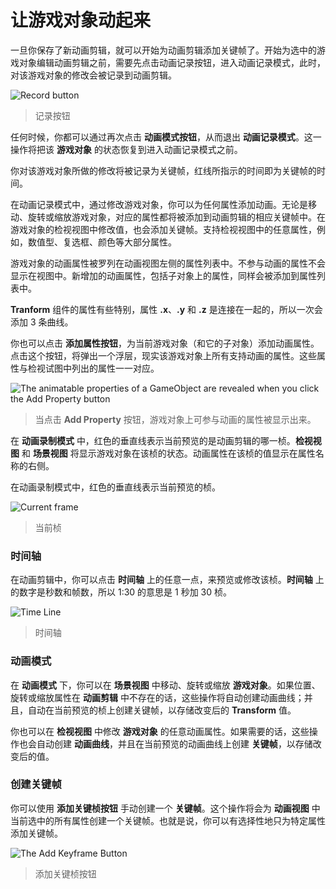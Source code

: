 <!-- Unity Manual > Animation > Animation Clips > Animation Window Guide > Animating a Game Object -->

<!-- # Animating a Game Object -->
# 让游戏对象动起来

<!-- Once you have saved the new Animation clip Asset, you are ready to begin adding keyframes to the clip. To begin editing an Animation Clip for the selected Game Object, click on the Animation Record button. This will enter Animation Record Mode, where changes to the Game Object are recorded into the Animation Clip. -->
一旦你保存了新动画剪辑，就可以开始为动画剪辑添加关键帧了。开始为选中的游戏对象编辑动画剪辑之前，需要先点击动画记录按钮，进入动画记录模式，此时，对该游戏对象的修改会被记录到动画剪辑。

![Record button](https://docs.unity3d.com/uploads/Main/AnimationEditorAnimationModeButton.png)
<!-- > Record button -->
> 记录按钮

<!-- You can stop the **Animation Record Mode** at any time by clicking the **Animation Mode button** again. This will revert the **Game Object** to the state it was in prior to entering the Animation Mode. -->
任何时候，你都可以通过再次点击 **动画模式按钮**，从而退出 **动画记录模式**。这一操作将把该 **游戏对象** 的状态恢复到进入动画记录模式之前。

<!-- The changes you make to the GameObject will be recorded as keyframes at the current time shown by the red line in the Animation Window. -->
你对该游戏对象所做的修改将被记录为关键帧，红线所指示的时间即为关键帧的时间。

<!-- You can animate any property of the object by manipulating the object while in Animation Record Mode. Moving, Rotating or Scaling the object will add corresponding keyframes for those properties in the animation clip. Adjusting values directly in the object’s inspector will also add keyframes while in Record mode. This applies to any property in the inspector, including numeric values, checkboxes, colours, and most other values. -->
在动画记录模式中，通过修改游戏对象，你可以为任何属性添加动画。无论是移动、旋转或缩放游戏对象，对应的属性都将被添加到动画剪辑的相应关键帧中。在游戏对象的检视视图中修改值，也会添加关键帧。支持检视视图中的任意属性，例如，数值型、复选框、颜色等大部分属性。

<!-- Any animated properties of the GameObject are shown listed in the property list on the left-hand side of the Animation Window. Properties which are not animated are not shown in this window. Any new properties that you animate, including properties on child objects, are added to the property list area as soon as you start animating them. -->
游戏对象的动画属性被罗列在动画视图左侧的属性列表中。不参与动画的属性不会显示在视图中。新增加的动画属性，包括子对象上的属性，同样会被添加到属性列表中。

<!-- **Transform** properties are special in that the **.x**, **.y**, and **.z** properties are linked, so that curves are added three at a time. -->
**Tranform** 组件的属性有些特别，属性 **.x**、**.y** 和 **.z** 是连接在一起的，所以一次会添加 3 条曲线。

<!-- You can also add animatable properties to the current GameObject (and its children) by clicking the **Add Property** button. Clicking this button shows a pop up list of the GameObject’s animatable properties. These correspond with the properties you can see listed in the inspector. -->
你也可以点击 **添加属性按钮**，为当前游戏对象（和它的子对象）添加动画属性。点击这个按钮，将弹出一个浮层，现实该游戏对象上所有支持动画的属性。这些属性与检视试图中列出的属性一一对应。

![The animatable properties of a GameObject are revealed when you click the Add Property button](https://docs.unity3d.com/uploads/Main/AnimationEditorMatchesInspector.png)
<!-- > The animatable properties of a GameObject are revealed when you click the **Add Property** button -->
> 当点击 **Add Property** 按钮，游戏对象上可参与动画的属性被显示出来。

<!-- When in **Animation Mode**, a red vertical line will show which frame of the **Animation Clip** is currently previewed. The **Inspector** and **Scene** View will show the Game Object at that frame of the Animation Clip. The values of the animated properties at that frame are also shown in a column to the right of the property names. -->
在 **动画录制模式** 中，红色的垂直线表示当前预览的是动画剪辑的哪一桢。**检视视图** 和 **场景视图** 将显示游戏对象在该桢的状态。动画属性在该桢的值显示在属性名称的右侧。

<!-- In Animation Mode a red vertical line shows the currently previewed frame. -->
在动画录制模式中，红色的垂直线表示当前预览的桢。

![Current frame](https://docs.unity3d.com/uploads/Main/AnimationEditorPreviewFrame.png)
<!-- > Current frame -->
> 当前桢

<!-- ### Time Line -->
### 时间轴

<!-- You can click anywhere on the **Time Line** to preview or modify that frame in the Animation Clip. The numbers in the **Time Line** are shown as seconds and frames, so 1:30 means 1 second and 30 frames. -->
在动画剪辑中，你可以点击 **时间轴** 上的任意一点，来预览或修改该桢。**时间轴** 上的数字是秒数和帧数，所以 1:30 的意思是 1 秒加 30 桢。

![Time Line](https://docs.unity3d.com/uploads/Main/AnimationEditorTimeLine.png)
<!-- > Time Line -->
> 时间轴

<!-- ### Animation Mode -->
### 动画模式

<!-- In **Animation Mode** you can move, rotate, or scale the **Game Object** in the **Scene View**. This will automatically create **Animation Curves** for the position, rotation, and scale properties of the **Animation Clip** if they didn’t already exist, and keys on those Animation Curves will automatically be created at the currently previewed frame to store the respective **Transform** values you changed. -->
在 **动画模式** 下，你可以在 **场景视图** 中移动、旋转或缩放 **游戏对象**。如果位置、旋转或缩放属性在 **动画剪辑** 中不存在的话，这些操作将自动创建动画曲线；并且，自动在当前预览的桢上创建关键帧，以存储改变后的 **Transform** 值。

<!-- You can also use the **Inspector** to modify any of the other animatable properties of the **Game Object**. This too will create **Animation Curves** as needed, and create **keys** on those Animation Curves at the currently previewed frame to store your changed values. -->
你也可以在 **检视视图** 中修改 **游戏对象** 的任意动画属性。如果需要的话，这些操作也会自动创建 **动画曲线**，并且在当前预览的动画曲线上创建 **关键帧**，以存储改变后的值。

<!-- ### Keyframe Creation -->
### 创建关键帧

<!-- You can manually create a **keyframe** using the **Add Keyframe button**. This will create a key for all the properties that are currently selected in the **Animation View**. This is useful for selectively adding keys to specific properties only. -->
你可以使用 **添加关键桢按钮** 手动创建一个 **关键帧**。这个操作将会为 **动画视图** 中当前选中的所有属性创建一个关键帧。也就是说，你可以有选择性地只为特定属性添加关键帧。

![The Add Keyframe Button](https://docs.unity3d.com/uploads/Main/AnimationEditorKeyframeButton.png)
<!-- > The Add Keyframe Button -->
> 添加关键桢按钮